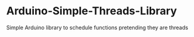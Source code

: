 # Arduino-Simple-Threads-Library
Simple Arduino library to schedule functions pretending they are threads
